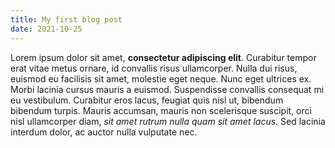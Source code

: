 ```yaml
---
title: My first blog post
date: 2021-10-25
---
```


Lorem ipsum dolor sit amet, **consectetur adipiscing elit**. Curabitur tempor erat vitae metus ornare, id convallis risus ullamcorper. Nulla dui risus, euismod eu facilisis sit amet, molestie eget neque. Nunc eget ultrices ex. Morbi lacinia cursus mauris a euismod. Suspendisse convallis consequat mi eu vestibulum. Curabitur eros lacus, feugiat quis nisl ut, bibendum bibendum turpis. Mauris accumsan, mauris non scelerisque suscipit, orci nisl ullamcorper diam, _sit amet rutrum nulla quam sit amet lacus_. Sed lacinia interdum dolor, ac auctor nulla vulputate nec. 
